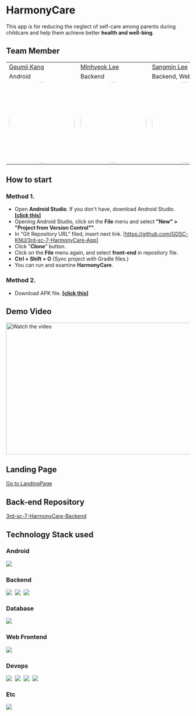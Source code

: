 # HarmonyCare
This app is for reducing the neglect of self-care among parents during childcare and help them achieve better **health and well-bing**.

## Team Member
<table>
  <tr>
    <td><a href="https://github.com/k56754665">Geumji Kang</a></td>
    <td><a href="https://github.com/MinsFuture">Minhyeok Lee</td>
    <td><a href="https://github.com/lsmin3388">Sangmin Lee</td>
    <td><a href="https://github.com/Jiphago">Jisoo Lee</td>
  </tr>
  <tr>
    <td>Android</td>
    <td>Backend</td>
    <td>Backend, Web Frontend</td>
    <td>Android</td>
  </tr>
  <tr>
    <td>
     <img style="border: 0px solid black !important; border-radius:50%; " src="https://github.com/GDSC-KNU/3rd-sc-7-HarmonyCare-App/assets/67568334/6dbc9b35-9ea0-44de-92c6-1a90fdc666eb" width="180px" height = "220px" />
   </td>
    <td>
     <img style="border: 0px solid black !important; border-radius:50%; " src="https://github.com/GDSC-KNU/3rd-sc-7-HarmonyCare-App/assets/67568334/809df91b-490d-436f-ba7f-8affdba60ad7" width="180px" height = "220px" />
   </td>
    <td>
      <img style="border: 0px solid black !important; border-radius:50%;" src="https://github.com/GDSC-KNU/3rd-sc-7-HarmonyCare-App/assets/67568334/18fd876b-6c6c-4fc1-9352-18d9f39a74cc" width="180px" height = "220px" />
   </td>
   <td>
     <img style="border: 0px solid black !important; border-radius:50%; " src="https://github.com/GDSC-KNU/3rd-sc-7-HarmonyCare-App/assets/67568334/b680c6ac-cae5-428f-aec1-2ae162ddc77e" width="180px" height = "200px" />
   </td>
  </tr>
</table>

## How to start
### Method 1.
- Open **Android Studio**. If you don't have, download Android Studio. **[[click this]](https://developer.android.com/studio)**
- Opening Android Studio, click on the **File** menu and select **"New" > "Project from Version Control""**.
- In "Git Repository URL" filed, insert next link. [https://github.com/GDSC-KNU/3rd-sc-7-HarmonyCare-App]
- Click "**Clone**" button.
- Click on the **File** menu again, and select **front-end** in repository file.
- **Ctrl + Shift + O** (Sync project with Gradle files.)
- You can run and examine **HarmonyCare**.

### Method 2.
- Download APK file. **[[click this]](https://github.com/GDSC-KNU/3rd-sc-7-HarmonyCare-App/tree/main/front-end/apk)**

## Demo Video
<a href="https://www.youtube.com/watch?v=EIZX_Jg9P_w">
  <img src="https://github.com/GDSC-KNU/3rd-sc-7-HarmonyCare-App/assets/67568334/6fbf883e-2ff5-4231-b7e4-ada75563a4a9" alt="Watch the video" style="width:640px;height:360px;">
</a>

## Landing Page
[Go to LandingPage](https://harmonycare.app)

## Back-end Repository
[3rd-sc-7-HarmonyCare-Backend](https://github.com/GDSC-KNU/3rd-sc-7-HarmonyCare-Backend)

## Technology Stack used
### Android
<img src="https://img.shields.io/badge/kotlin-7F52FF?style=for-the-badge&logo=kotlin&logoColor=white"/>&nbsp;

### Backend
<img src="https://img.shields.io/badge/java-007396?style=for-the-badge&logo=coffeescript&logoColor=white">&nbsp;
<img src="https://img.shields.io/badge/springboot-00AF5C?style=for-the-badge&logo=springboot&logoColor=white"/>&nbsp;
<img src="https://img.shields.io/badge/springsecurity-6DB33F?style=for-the-badge&logo=springsecurity&logoColor=white"/>&nbsp;

### Database
<img src="https://img.shields.io/badge/mysql-4479A1?style=for-the-badge&logo=mysql&logoColor=white"/>&nbsp;

### Web Frontend
<img src="https://img.shields.io/badge/react-61DAFB?style=for-the-badge&logo=react&logoColor=white"/>&nbsp;

### Devops
<img src="https://img.shields.io/badge/googlecloud-4285F4?style=for-the-badge&logo=googlecloud&logoColor=white"/>&nbsp;
<img src="https://img.shields.io/badge/Ubuntu-E95420?style=for-the-badge&logo=ubuntu&logoColor=white"/>&nbsp;
<img src="https://img.shields.io/badge/Docker-2496ED?style=for-the-badge&logo=Docker&logoColor=white"/>&nbsp;
<img src="https://img.shields.io/badge/nginx-009138?style=for-the-badge&logo=nginx&logoColor=white"/>&nbsp;

### Etc
<img src="https://img.shields.io/badge/google gemini-8E75B2?style=for-the-badge&logo=gemini&logoColor=white"/>&nbsp;


